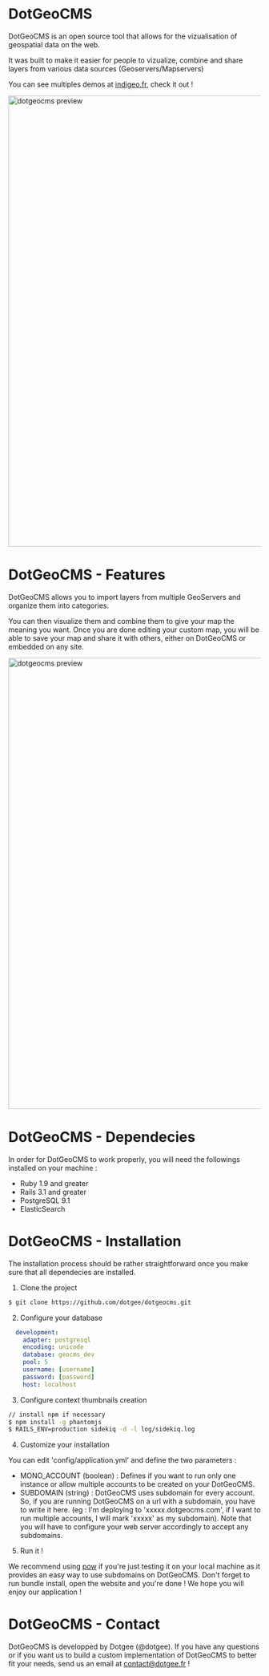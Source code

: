 # DotGeoCMS #

DotGeoCMS is an open source tool that allows for the vizualisation of geospatial data on the web.

It was built to make it easier for people to vizualize, combine and share layers from various data sources (Geoservers/Mapservers)

You can see multiples demos at [indigeo.fr](http://indigeo.fr/visualiseur), check it out !

<img src="http://i.imgur.com/U5gHI.jpg?1" alt="dotgeocms preview" title="dotgeocms preview" width="900"/>

# DotGeoCMS - Features #

DotGeoCMS allows you to import layers from multiple GeoServers and organize them into categories.

You can then visualize them and combine them to give your map the meaning you want. Once you are done editing your custom map, you will be able to save your map and share it with others, either on DotGeoCMS or embedded on any site.

<img src="http://i.imgur.com/MGIUw.png" alt="dotgeocms preview" title="dotgeocms preview" width="900"/>

# DotGeoCMS - Dependecies #

In order for DotGeoCMS to work properly, you will need the followings installed on your machine :

- Ruby 1.9 and greater
- Rails 3.1 and greater
- PostgreSQL 9.1
- ElasticSearch

# DotGeoCMS - Installation #

The installation process should be rather straightforward once you make sure that all dependecies are installed.

1. Clone the project

  ```bash
  $ git clone https://github.com/dotgee/dotgeocms.git
  ```

2. Configure your database

  ```yaml
    development:
      adapter: postgresql
      encoding: unicode
      database: geocms_dev
      pool: 5
      username: [username]
      password: [password]
      host: localhost
  ```

3. Configure context thumbnails creation

  ```bash
  // install npm if necessary
  $ npm install -g phantomjs
  $ RAILS_ENV=production sidekiq -d -l log/sidekiq.log
  ```

4. Customize your installation

  You can edit 'config/application.yml' and define the two parameters : 
  - MONO_ACCOUNT (boolean) : Defines if you want to run only one instance or allow multiple accounts to be created on your DotGeoCMS.
  - SUBDOMAIN (string) : DotGeoCMS uses subdomain for every account. So, if you are running DotGeoCMS on a url with a subdomain, you have to write it here. (eg : I'm deploying to 'xxxxx.dotgeocms.com', if I want to run multiple accounts, I will mark 'xxxxx' as my subdomain). Note that you will have to configure your web server accordingly to accept any subdomains.

5. Run it !
  
  We recommend using [pow](http://pow.cx/) if you're just testing it on your local machine as it provides an easy way to use subdomains on DotGeoCMS.
  Don't forget to run bundle install, open the website and you're done ! We hope you will enjoy our application !

# DotGeoCMS - Contact #

DotGeoCMS is developped by Dotgee (@dotgee). If you have any questions or if you want us to build a custom implementation of DotGeoCMS to better fit your needs, send us an email at [contact@dotgee.fr](mailto:contact@dotgee.fr) !
